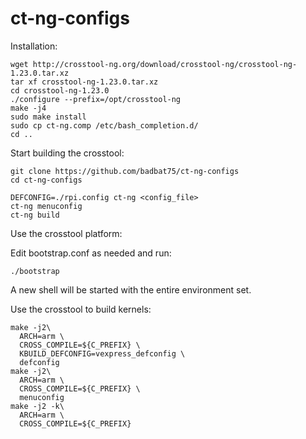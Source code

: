 ﻿# ct-ng-configs
Installation:
```
wget http://crosstool-ng.org/download/crosstool-ng/crosstool-ng-1.23.0.tar.xz
tar xf crosstool-ng-1.23.0.tar.xz
cd crosstool-ng-1.23.0
./configure --prefix=/opt/crosstool-ng
make -j4
sudo make install
sudo cp ct-ng.comp /etc/bash_completion.d/
cd ..
```
Start building the crosstool:
```
git clone https://github.com/badbat75/ct-ng-configs
cd ct-ng-configs

DEFCONFIG=./rpi.config ct-ng <config_file>
ct-ng menuconfig
ct-ng build
```
Use the crosstool platform:

Edit bootstrap.conf as needed and run:

```
./bootstrap
```

A new shell will be started with the entire environment set.

Use the crosstool to build kernels:
```
make -j2\
  ARCH=arm \
  CROSS_COMPILE=${C_PREFIX} \
  KBUILD_DEFCONFIG=vexpress_defconfig \
  defconfig
make -j2\
  ARCH=arm \
  CROSS_COMPILE=${C_PREFIX} \
  menuconfig
make -j2 -k\
  ARCH=arm \
  CROSS_COMPILE=${C_PREFIX}
```
